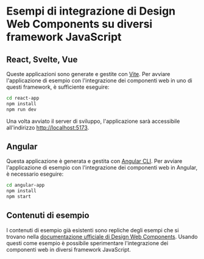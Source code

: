 # Esempi di integrazione di Design Web Components su diversi framework JavaScript

## React, Svelte, Vue

Queste applicazioni sono generate e gestite con [Vite](https://vite.dev/).
Per avviare l'applicazione di esempio con l'integrazione dei componenti web in uno di questi framework, è sufficiente eseguire:

```bash
cd react-app
npm install
npm run dev
```

Una volta avviato il server di sviluppo, l'applicazione sarà accessibile all'indirizzo [http://localhost:5173](http://localhost:5173).

## Angular

Questa applicazione è generata e gestita con [Angular CLI](https://angular.io/cli).
Per avviare l'applicazione di esempio con l'integrazione dei componenti web in Angular, è necessario eseguire:

```bash
cd angular-app
npm install
npm start
```

## Contenuti di esempio

I contenuti di esempio già esistenti sono repliche degli esempi che si trovano nella [documentazione ufficiale di Design Web Components](https://design-web-components.vercel.app/). Usando questi come esempio è possibile sperimentare l'integrazione dei componenti web in diversi framework JavaScript.
